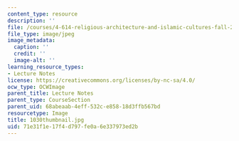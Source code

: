 ```yaml
---
content_type: resource
description: ''
file: /courses/4-614-religious-architecture-and-islamic-cultures-fall-2002/71e31f1e17f4d797fe0a6e337973ed2b_1030thumbnail.jpg
file_type: image/jpeg
image_metadata:
  caption: ''
  credit: ''
  image-alt: ''
learning_resource_types:
- Lecture Notes
license: https://creativecommons.org/licenses/by-nc-sa/4.0/
ocw_type: OCWImage
parent_title: Lecture Notes
parent_type: CourseSection
parent_uid: 68abeaab-4eff-532c-e858-18d3ffb567bd
resourcetype: Image
title: 1030thumbnail.jpg
uid: 71e31f1e-17f4-d797-fe0a-6e337973ed2b
---
```

